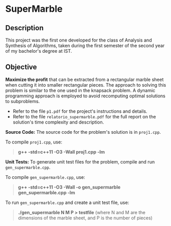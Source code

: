 # SuperMarble 

## Description

This project was the first one developed for the class of Analysis and Synthesis of Algorithms, taken during the first semester of the second year of my bachelor's degree at IST.

## Objective

**Maximize the profit** that can be extracted from a rectangular marble sheet when cutting it into smaller rectangular pieces. The approach to solving this problem is similar to the one used in the knapsack problem. A dynamic programming approach is employed to avoid recomputing optimal solutions to subproblems.

- Refer to the file `p1.pdf` for the project's instructions and details.
- Refer to the file `relatorio_supermarble.pdf` for the full report on the solution's time complexity and description.

**Source Code:** The source code for the problem's solution is in `proj1.cpp`.

To compile `proj1.cpp`, use:
> **g++ -std=c++11 -O3 -Wall proj1.cpp -lm**

**Unit Tests:** To generate unit test files for the problem, compile and run `gen_supermarble.cpp`.

To compile `gen_supermarble.cpp`, use:
> **g++ -std=c++11 -O3 -Wall -o gen_supermarble gen_supermarble.cpp -lm**

To run `gen_supermarble.cpp` and create a unit test file, use:
> **./gen_supermarble N M P > testfile**
> (where N and M are the dimensions of the marble sheet, and P is the number of pieces)
